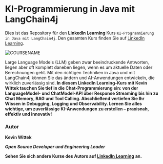 # KI-Programmierung in Java mit LangChain4j

Dies ist das Repository für den **LinkedIn Learning** Kurs `KI-Programmierung in Java mit LangChain4j`. Den gesamten Kurs finden Sie auf [LinkedIn Learning][lil-course-url].

![COURSENAME][lil-thumbnail-url] 

Large Language Models (LLM) geben zwar beeindruckende Antworten, liegen aber oft komplett daneben liegen, wenn es um aktuelle Daten oder Berechnungen geht. Mit den richtigen Techniken in Java und mit LangChain4j können Sie das ändern und AI-Anwendungen entwickeln, die wirklich zuverlässig sind.<b><b>
In diesem LinkedIn Learning-Kurs mit Kevin Wittek tauchen Sie tief in die Chat-Programmierung ein: von der LanguageModel- und ChatModel-API über Response Streaming bis hin zu Chat Memory, RAG und Tool Calling. Abschließend vertiefen Sie Ihr Wissen in Debugging, Logging und Observability. Lernen Sie alles wichtige, um zuverlässige KI-Anwendungen zu erstellen – praxisnah, effektiv und innovativ!


### Autor

**Kevin Wittek**

_Open Source Developer und Engineering Leader_

Sehen Sie sich andere Kurse des Autors auf [LinkedIn Learning](https://www.linkedin.com/learning/instructors/name_des_autors) an.

[0]: # (Replace these placeholder URLs with actual course URLs)
[lil-course-url]: https://www.linkedin.com/learning/ki-programmierung-in-java-mit-langchain4j
[lil-thumbnail-url]: https://media.licdn.com/dms/image/v2/D4E0DAQGPhFVJHA57LA/learning-public-crop_675_1200/B4EZlha7JaKYAY-/0/1758276072825?e=2147483647&v=beta&t=ceLJuN6M8rQIWFVJW1VV1kU2FM6awqd-WBxqqW97YLQ
